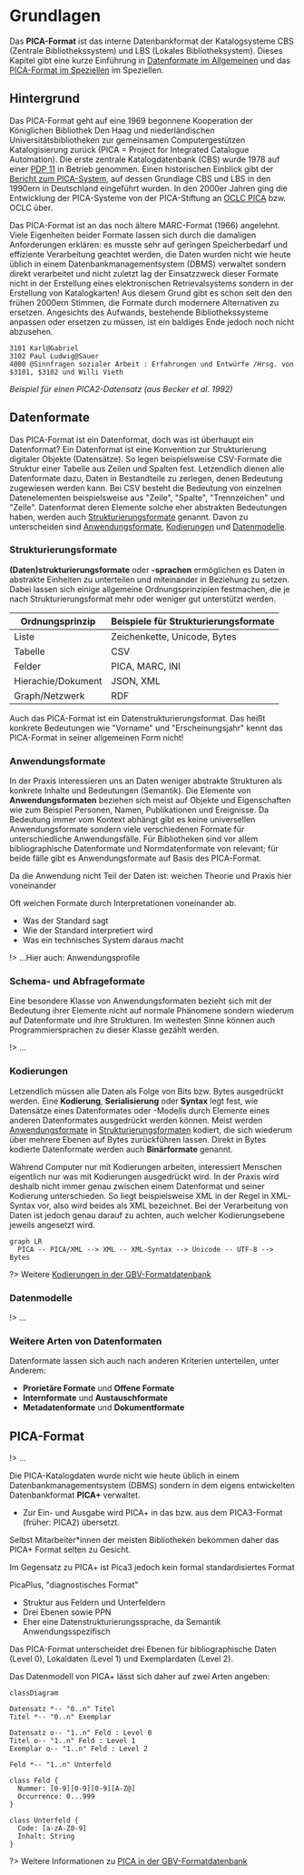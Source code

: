 # Grundlagen

Das **PICA-Format** ist das interne Datenbankformat der Katalogsysteme CBS (Zentrale Bibliothekssystem) und LBS (Lokales Bibliotheksystem). Dieses Kapitel gibt eine kurze Einführung in [Datenformate im Allgemeinen](#datenformate) und das [PICA-Format im Speziellen](#pica-format) im Speziellen.

## Hintergrund

Das PICA-Format geht auf eine 1969 begonnene Kooperation der Königlichen Bibliothek Den Haag und niederländischen Universitätsbibliotheken zur gemeinsamen Computergestützen Katalogisierung zurück (PICA = Project for Integrated Catalogue Automation). Die erste zentrale Katalogdatenbank (CBS) wurde 1978 auf einer [PDP 11] in Betrieb genommen. Einen historischen Einblick gibt der [Bericht zum PICA-System], auf dessen Grundlage CBS und LBS in den 1990ern in Deutschland eingeführt wurden. In den 2000er Jahren ging die Entwicklung der PICA-Systeme von der PICA-Stiftung an [OCLC PICA] bzw. OCLC über.

Das PICA-Format ist an das noch ältere MARC-Format (1966) angelehnt. Viele Eigenheiten beider Formate lassen sich durch die damaligen Anforderungen erklären: es musste sehr auf geringen Speicherbedarf und effiziente Verarbeitung geachtet werden, die Daten wurden nicht wie heute üblich in einem Datenbankmanagementsystem (DBMS) verwaltet sondern direkt verarbeitet und nicht zuletzt lag der Einsatzzweck dieser Formate nicht in der Erstellung eines elektronischen Retrievalsystems sondern in der Erstellung von Katalogkarten! Aus diesem Grund gibt es schon seit den den frühen 2000ern Stimmen, die Formate durch modernere Alternativen zu ersetzen. Angesichts des Aufwands, bestehende Bibliothekssysteme anpassen oder ersetzen zu müssen, ist ein baldiges Ende jedoch noch nicht abzusehen.

[PDP 11]: https://de.wikipedia.org/wiki/PDP-11
[Bericht zum PICA-System]: https://doi.org/10.1515/bfup.1992.16.3.307
[OCLC PICA]: https://de.wikipedia.org/wiki/OCLC_PICA

~~~
3101 Karl@Gabriel
3102 Paul Ludwig@Sauer
4000 @Sinnfragen sozialer Arbeit : Erfahrungen und Entwürfe /Hrsg. von $3101, $3102 und Willi Vieth
~~~
*Beispiel für einen PICA2-Datensatz (aus Becker et al. 1992)*

## Datenformate

Das PICA-Format ist ein Datenformat, doch was ist überhaupt ein Datenformat? Ein Datenformat ist eine Konvention zur Strukturierung digitaler Objekte (Datensätze). So legen beispielsweise CSV-Formate die Struktur einer Tabelle aus Zeilen und Spalten fest. Letzendlich dienen alle Datenformate dazu, Daten in Bestandteile zu zerlegen, denen Bedeutung zugewiesen werden kann. Bei CSV besteht die Bedeutung von einzelnen Datenelementen beispielsweise aus "Zeile", "Spalte", "Trennzeichen" und "Zelle". Datenformat deren Elemente solche eher abstrakten Bedeutungen haben, werden auch [Strukturierungsformate] genannt. Davon zu unterscheiden sind [Anwendungsformate], [Kodierungen] und [Datenmodelle].

[Strukturierungsformate]: #strukturierungsformate
[Anwendungsformate]: #anwendungsformate
[Kodierungen]: #kodierungen
[Datenmodelle]: #datenmodelle

### Strukturierungsformate

**(Daten)strukturierungsformate** oder **-sprachen** ermöglichen es Daten in abstrakte Einheiten zu unterteilen und miteinander in Beziehung zu setzen. Dabei lassen sich einige allgemeine Ordnungsprinzipien festmachen, die je nach Strukturierungsformat mehr oder weniger gut unterstützt werden.

| Ordnungsprinzip | Beispiele für Strukturierungsformate |
| --------------- | ------------------------------------- |
| Liste | Zeichenkette, Unicode, Bytes |
| Tabelle | CSV |
| Felder | PICA, MARC, INI |
| Hierachie/Dokument | JSON, XML |
| Graph/Netzwerk | RDF |

Auch das PICA-Format ist ein Datenstrukturierungsformat. Das heißt konkrete Bedeutungen wie "Vorname" und "Erscheinungsjahr" kennt das PICA-Format in seiner allgemeinen Form nicht!

### Anwendungsformate

In der Praxis interessieren uns an Daten weniger abstrakte Strukturen als konkrete Inhalte und Bedeutungen (Semantik). Die Elemente von **Anwendungsformaten** beziehen sich meist auf Objekte und Eigenschaften wie zum Beispiel Personen, Namen, Publikationen und Ereignisse. Da Bedeutung immer vom Kontext abhängt gibt es keine universellen Anwendungsformate sondern viele verschiedenen Formate für unterschiedliche Anwendungsfälle. Für Bibliotheken sind vor allem bibliographische Datenformate und Normdatenformate von relevant; für beide fälle gibt es Anwendungsformate auf Basis des PICA-Format.

Da die Anwendung nicht Teil der Daten ist: weichen Theorie und Praxis hier voneinander

Oft weichen Formate durch Interpretationen voneinander ab.

* Was der Standard sagt
* Wie der Standard interpretiert wird
* Was ein technisches System daraus macht

!> ...Hier auch: Anwendungsprofile


### Schema- und Abfrageformate

Eine besondere Klasse von Anwendungsformaten bezieht sich mit der Bedeutung ihrer Elemente nicht auf normale Phänomene sondern wiederum auf Datenformate und ihre Strukturen. Im weitesten Sinne können auch Programmiersprachen zu dieser Klasse gezählt werden.

!> ...

### Kodierungen

Letzendlich müssen alle Daten als Folge von Bits bzw. Bytes ausgedrückt werden. Eine **Kodierung**, **Serialisierung** oder **Syntax** legt fest, wie Datensätze eines Datenformates oder -Modells durch Elemente eines anderen Datenformates ausgedrückt werden können. Meist werden [Anwendungsformate] in [Strukturierungsformaten](#strukturierungsformat) kodiert, die sich wiederum über mehrere Ebenen auf Bytes zurückführen lassen. Direkt in Bytes kodierte Datenformate werden auch **Binärformate** genannt.

Während Computer nur mit Kodierungen arbeiten, interessiert Menschen eigentlich nur was mit Kodierungen ausgedrückt wird. In der Praxis wird deshalb nicht immer genau zwischen einem Datenformat und seiner Kodierung unterschieden. So liegt beispielsweise XML in der Regel in XML-Syntax vor, also wird beides als XML bezeichnet. Bei der Verarbeitung von Daten ist jedoch genau darauf zu achten, auch welcher Kodierungsebene jeweils angesetzt wird.

```mermaid
graph LR
  PICA -- PICA/XML --> XML -- XML-Syntax --> Unicode -- UTF-8 --> Bytes
```

?> Weitere [Kodierungen in der GBV-Formatdatenbank](https://format.gbv.de/code)

### Datenmodelle

!> ...

### Weitere Arten von Datenformaten

Datenformate lassen sich auch nach anderen Kriterien unterteilen, unter Anderem:

* **Prorietäre Formate** und **Offene Formate**
* **Internformate** und **Austauschformate**
* **Metadatenformate** und **Dokumentformate**

## PICA-Format

!> ...

Die PICA-Katalogdaten wurde nicht wie heute üblich in einem Datenbankmanagementsystem (DBMS) sondern in dem eigens entwickelten Datenbankformat **PICA+** verwaltet.

* Zur Ein- und Ausgabe wird PICA+ in das bzw. aus dem PICA3-Format (früher: PICA2) übersetzt.

Selbst Mitarbeiter*innen der meisten Bibliotheken bekommen daher das PICA+ Format selten zu Gesicht.

Im Gegensatz zu PICA+ ist Pica3 jedoch kein formal standardisiertes Format

PicaPlus, "diagnostisches Format"

* Struktur aus Feldern und Unterfeldern
* Drei Ebenen sowie PPN
* Eher eine Datenstrukturierungssprache, da Semantik Anwendungsspezifisch


Das PICA-Format unterscheidet drei Ebenen für bibliographische Daten (Level 0), Lokaldaten (Level 1) und Exemplardaten (Level 2).

Das Datenmodell von PICA+ lässt sich daher auf zwei Arten angeben:

~~~mermaid
classDiagram

Datensatz *-- "0..n" Titel
Titel *-- "0..n" Exemplar

Datensatz o-- "1..n" Feld : Level 0
Titel o-- "1..n" Feld : Level 1
Exemplar o-- "1..n" Feld : Level 2

Feld *-- "1..n" Unterfeld

class Feld {
  Nummer: [0-9][0-9][0-9][A-Z@]
  Occurrence: 0...999
}

class Unterfeld {
  Code: [a-zA-Z0-9]
  Inhalt: String
}
~~~

?> Weitere Informationen zu [PICA in der GBV-Formatdatenbank](https://format.gbv.de/pica)


